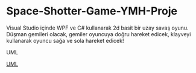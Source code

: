 # Space-Shotter-Game-YMH-Proje

Visual Studio içinde WPF ve C# kullanarak 2d basit bir uzay savaş oyunu.
Düşman gemileri olacak, gemiler  oyuncuya doğru hareket edicek, klayveyi kullanarak oyuncu sağa ve sola hareket edicek!

UML

[UML](https://user-images.githubusercontent.com/100670403/235249007-eaec7eb7-1127-4380-9e88-66af8c27ef98.png)
